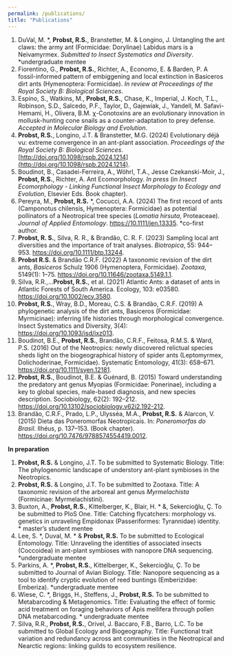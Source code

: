 ```yaml
---
permalink: /publications/
title: "Publications"
---
```


1. DuVal, M. *, **Probst, R.S.**, Branstetter, M. & Longino, J. Untangling the ant claws: the army ant (Formicidae: Dorylinae) Labidus mars is a Neivamyrmex. _Submitted to Insect Systematics and Diversity_. *undergraduate mentee
2. Fiorentino, G., **Probst, R.S.**, Richter, A., Economo, E. & Barden, P. A fossil-informed pattern of embiggening and local extinction in Basiceros dirt ants (Hymenoptera: Formicidae). _In review at Proceedings of the Royal Society B: Biological Sciences_.
3. Espino, S., Watkins, M., **Probst, R.S.**, Chase, K., Imperial, J. Koch, T.L., Robinson, S.D., Salcedo, P.F., Taylor, D., Gajewiak, J., Yandell, M. Safavi-Hemami, H., Olivera, B.M. χ-Conotoxins are an evolutionary innovation in mollusk-hunting cone snails as a counter-adaptation to prey defense. _Accepted in Molecular Biology and Evolution_.
4. **Probst, R.S.**, Longino, J.T. & Branstetter, M.G. (2024) Evolutionary déjà vu: extreme convergence in an ant-plant association. _Proceedings of the Royal Society B: Biological Sciences_. [http://doi.org/10.1098/rspb.2024.1214](http://doi.org/10.1098/rspb.2024.1214).
5. Boudinot, B., Casadei-Ferreira, A., Wöhrl, T.A., Jesse Czekanski-Moir, J., **Probst, R.S.**, Richter, A. Ant Ecomorphology. _In press_ (in _Insect Ecomorphology - Linking Functional Insect Morphology to Ecology and Evolution_, Elsevier Eds. Book chapter).
6. Pereyra, M., **Probst, R.S.** *, Cocucci, A.A. (2024) The first record of ants (Camponotus chilensis, Hymenoptera: Formicidae) as potential pollinators of a Neotropical tree species (_Lomatia hirsuta_, Proteaceae). _Journal of Applied Entomology_. https://10.1111/jen.13335. *co-first author.
7. **Probst, R. S.**, Silva, R. R., & Brandão, C. R. F. (2023) Sampling local ant diversities and the importance of trait analyses. _Biotropica_, 55: 944–953. https://doi.org/10.1111/btp.13244.
8. **Probst R.S.** & Brandão C.R.F. (2022) A taxonomic revision of the dirt ants, _Basiceros_ Schulz 1906 (Hymenoptera, Formicidae). _Zootaxa_, 5149(1): 1–75. https://doi.org/10.11646/zootaxa.5149.1.1.
9. Silva, R.R.,…**Probst, R.S.**, et al. (2021) Atlantic Ants: a dataset of ants in Atlantic Forests of South America. Ecology, 103: e03580. https://doi.org/10.1002/ecy.3580.
10. **Probst, R.S.**, Wray, B.D., Moreau, C.S. & Brandão, C.R.F. (2019) A phylogenetic analysis of the dirt ants, Basiceros (Formicidae: Myrmicinae): inferring life histories through morphological convergence. Insect Systematics and Diversity, 3(4): https://doi.org/10.1093/isd/ixz013.
11. Boudinot, B.E., **Probst, R.S.**, Brandão, C.R.F., Feitosa, R.M.S. & Ward, P.S. (2016) Out of the Neotropics: newly discovered relictual species sheds light on the biogeographical history of spider ants (Leptomyrmex, Dolichoderinae, Formicidae). Systematic Entomology, 41(3): 658–671. https://doi.org/10.1111/syen.12181.
12. **Probst, R.S.**, Boudinot, B.E. & Guénard, B. (2015) Toward understanding the predatory ant genus Myopias (Formicidae: Ponerinae), including a key to global species, male-based diagnosis, and new species description. Sociobiology, 62(2): 192–212. https://doi.org/10.13102/sociobiology.v62i2.192-212.
13. Brandão, C.R.F., Prado, L.P., Ulysséa, M.A., **Probst, R.S.** & Alarcon, V. (2015) Dieta das Poneromorfas Neotropicais. In: _Poneromorfas do Brasil_. Ilhéus, p. 137–153. (Book chapter). https://doi.org/10.7476/9788574554419.0012.

**In preparation**
1. **Probst, R.S.** & Longino, J.T. To be submitted to Systematic Biology. Title: The phylogenomic landscape of understory ant-plant symbioses in the Neotropics. 
2. **Probst, R.S.** & Longino, J.T.  To be submitted to Zootaxa. Title: A taxonomic revision of the arboreal ant genus _Myrmelachista_ (Formicinae: Myrmelachistini).
3. Buxton, A., **Probst, R.S.**, Kittelberger, K., Blair, H. * &, Sekercioğlu, Ç. To be submitted to PloS One. Title: Catching flycatchers: morphology vs. genetics in unraveling Empidonax (Passeriformes: Tyrannidae) identity. * master’s student mentee
4. Lee, S. *, Duval, M. * & **Probst, R.S.** To be submitted to Ecological Entomology. Title: Unraveling the identities of associated insects (Coccoidea) in ant-plant symbioses with nanopore DNA sequencing. *undergraduate mentee
5. Parkins, A. *, **Probst, R.S.**, Kittelberger, K., Sekercioğlu, Ç. To be submitted to Journal of Avian Biology. Title: Nanopore sequencing as a tool to identify cryptic evolution of reed buntings (Emberizidae: Emberiza). *undergraduate mentee
6. Wiese, C. *, Briggs, H., Steffens, J., **Probst, R.S.** To be submitted to Metabarcoding & Metagenomics. Title: Evaluating the effect of formic acid treatment on foraging behaviors of Apis mellifera through pollen DNA metabarcoding. * undergraduate mentee
7. Silva, R.R., **Probst, R.S.**, Orivel, J. Baccaro, F.B., Barro, L.C. To be submitted to Global Ecology and Biogeography. Title: Functional trait variation and redundancy across ant communities in the Neotropical and Nearctic regions: linking guilds to ecosystem resilience. 

